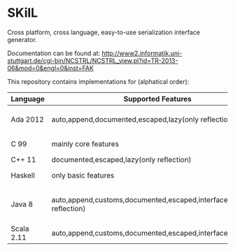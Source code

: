 SKilL
=====

Cross platform, cross language, easy-to-use serialization interface generator.

Documentation can be found at:
http://www2.informatik.uni-stuttgart.de/cgi-bin/NCSTRL/NCSTRL_view.pl?id=TR-2013-06&mod=0&engl=0&inst=FAK


This repository contains implementations for (alphatical order):

Language|Supported Features|Testsuite|Libs|Notes
-------|------------------|---------|----|-----
Ada 2012 |auto,append,documented,escaped,lazy(only reflection)| yes |commonAda| incomplete resource management
C 99 |mainly core features| does not compile | - | SKilL TR13, not maintained
C++ 11 |documented,escaped,lazy(only reflection)| yes | commonC++ | 
Haskell | only basic features | yes | - | some basic tests fail
Java 8 |auto,append,customs,documented,escaped,interfaces,lazy(only reflection)| yes | commonJVM, commonJava | some multi-state support, last Arch.8 implementation
Scala 2.11 |auto,append,customs,documented,escaped,interfaces,lazy| yes | commonJVM, commonScala | most complete implementation
